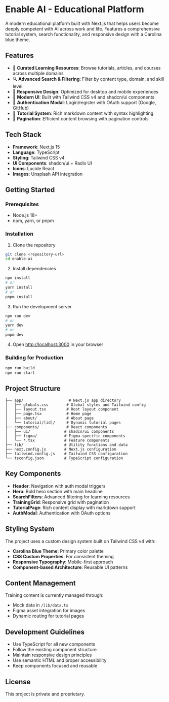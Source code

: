 # Enable AI - Educational Platform

A modern educational platform built with Next.js that helps users become deeply competent with AI across work and life. Features a comprehensive tutorial system, search functionality, and responsive design with a Carolina blue theme.

## Features

- 🎯 **Curated Learning Resources**: Browse tutorials, articles, and courses across multiple domains
- 🔍 **Advanced Search & Filtering**: Filter by content type, domain, and skill level
- 📱 **Responsive Design**: Optimized for desktop and mobile experiences
- 🎨 **Modern UI**: Built with Tailwind CSS v4 and shadcn/ui components
- 🔐 **Authentication Modal**: Login/register with OAuth support (Google, GitHub)
- 📄 **Tutorial System**: Rich markdown content with syntax highlighting
- 🎯 **Pagination**: Efficient content browsing with pagination controls

## Tech Stack

- **Framework**: Next.js 15
- **Language**: TypeScript
- **Styling**: Tailwind CSS v4
- **UI Components**: shadcn/ui + Radix UI
- **Icons**: Lucide React
- **Images**: Unsplash API integration

## Getting Started

### Prerequisites

- Node.js 18+ 
- npm, yarn, or pnpm

### Installation

1. Clone the repository
```bash
git clone <repository-url>
cd enable-ai
```

2. Install dependencies
```bash
npm install
# or
yarn install
# or
pnpm install
```

3. Run the development server
```bash
npm run dev
# or
yarn dev
# or
pnpm dev
```

4. Open [http://localhost:3000](http://localhost:3000) in your browser

### Building for Production

```bash
npm run build
npm run start
```

## Project Structure

```
├── app/                    # Next.js app directory
│   ├── globals.css        # Global styles and Tailwind config
│   ├── layout.tsx         # Root layout component
│   ├── page.tsx           # Home page
│   ├── about/             # About page
│   └── tutorial/[id]/     # Dynamic tutorial pages
├── components/            # React components
│   ├── ui/               # shadcn/ui components
│   ├── figma/            # Figma-specific components
│   └── *.tsx             # Feature components
├── lib/                  # Utility functions and data
├── next.config.js        # Next.js configuration
├── tailwind.config.js    # Tailwind CSS configuration
└── tsconfig.json         # TypeScript configuration
```

## Key Components

- **Header**: Navigation with auth modal triggers
- **Hero**: Bold hero section with main headline
- **SearchFilters**: Advanced filtering for learning resources
- **TrainingGrid**: Responsive grid with pagination
- **TutorialPage**: Rich content display with markdown support
- **AuthModal**: Authentication with OAuth options

## Styling System

The project uses a custom design system built on Tailwind CSS v4 with:

- **Carolina Blue Theme**: Primary color palette
- **CSS Custom Properties**: For consistent theming
- **Responsive Typography**: Mobile-first approach
- **Component-based Architecture**: Reusable UI patterns

## Content Management

Training content is currently managed through:
- Mock data in `/lib/data.ts`
- Figma asset integration for images
- Dynamic routing for tutorial pages

## Development Guidelines

- Use TypeScript for all new components
- Follow the existing component structure
- Maintain responsive design principles
- Use semantic HTML and proper accessibility
- Keep components focused and reusable


## License

This project is private and proprietary.
